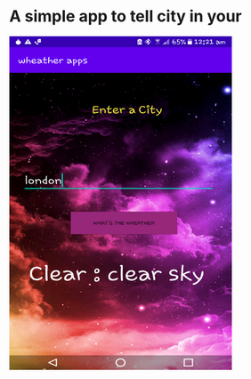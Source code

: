 # A simple app to tell city in your 

<img src="https://github.com/jabeer2/tell-the-weather/blob/master/img/img1.png" width="400" height="600" />
